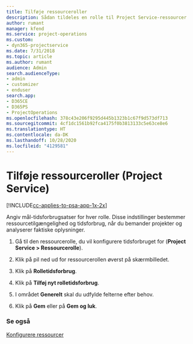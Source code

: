```yaml
---
title: Tilføje ressourceroller
description: Sådan tildeles en rolle til Project Service-ressourcer
author: rumant
manager: kfend
ms.service: project-operations
ms.custom:
- dyn365-projectservice
ms.date: 7/31/2018
ms.topic: article
ms.author: rumant
audience: Admin
search.audienceType:
- admin
- customizer
- enduser
search.app:
- D365CE
- D365PS
- ProjectOperations
ms.openlocfilehash: 378c43e206f9295d445b1323b1c67f9d573df713
ms.sourcegitcommit: 4cf1dc1561b92fca4175f0b3813133c5e63ce8e6
ms.translationtype: HT
ms.contentlocale: da-DK
ms.lasthandoff: 10/28/2020
ms.locfileid: "4129581"
---
```

# <a name="add-resource-roles-project-service"></a>Tilføje ressourceroller (Project Service)

[!INCLUDE[cc-applies-to-psa-app-1x-2x](../includes/cc-applies-to-psa-app-1x-2x.md)]

Angiv mål-tidsforbrugsatser for hver rolle. Disse indstillinger bestemmer ressourcetilgængelighed og tidsforbrug, når du bemander projekter og analyserer faktiske oplysninger.  
  
1.  Gå til den ressourcerolle, du vil konfigurere tidsforbruget for (**Project Service > Ressourcerolle**).  
  
2.  Klik på pil ned ud for ressourcerollen øverst på skærmbilledet.  
  
3.  Klik på **Rolletidsforbrug**.  
  
4.  Klik på **Tilføj nyt rolletidsforbrug**.  
  
5.  I området **Generelt** skal du udfylde felterne efter behov.  
  
6.  Klik på **Gem** eller på **Gem og luk**.  
  
### <a name="see-also"></a>Se også  
 [Konfigurere ressourcer](../psa/set-up-resources.md)
